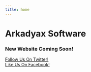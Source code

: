 ```yaml
---
title: home
---
```


<link rel="stylesheet" href="https://cdnjs.cloudflare.com/ajax/libs/font-awesome/4.7.0/css/font-awesome.min.css">

<style>
    .fa-facebook {
  background: #3B5998;
  color: white;
  }
    .fa-twitter {
  background: #55ACEE;
  color: white;
}
</style>
  

# Arkadyax Software
<h3>New Website Coming Soon!</h3>
<a href="https://twitter.com/arkadyax">Follow Us On Twitter!</a><a href="https://www.facebook.com/arkadyaxsw/?modal=admin_todo_tour" target="_blank"  class="fa fa-facebook"></a><br/>
<a href="https://www.facebook.com/arkadyaxsw/?modal=admin_todo_tour">Like Us On Facebook!</a><a href="https://twitter.com/arkadyax/" target="_blank"  class="fa fa-twitter"></a>
